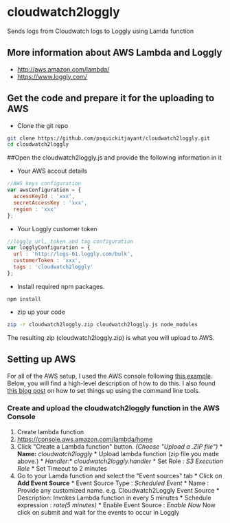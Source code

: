 # cloudwatch2loggly
Sends logs from Cloudwatch logs to Loggly using Lamda function

## More information about AWS Lambda and Loggly
  * http://aws.amazon.com/lambda/
  * https://www.loggly.com/
  
## Get the code and prepare it for the uploading to AWS
* Clone the git repo
```bash
git clone https://github.com/psquickitjayant/cloudwatch2loggly.git
cd cloudwatch2loggly
```

##Open the cloudwatch2loggly.js and provide the following information in it

* Your AWS accout details
```javascript
//AWS keys configuration
var awsConfiguration = {
  accessKeyId : 'xxx',
  secretAccessKey : 'xxx',
  region : 'xxx'
};
```

* Your Loggly customer token
```javascript
//loggly url, token and tag configuration
var logglyConfiguration = {
  url : 'http://logs-01.loggly.com/bulk',
  customerToken : 'xxx',
  tags : 'cloudwatch2loggly'
};
```
* Install required npm packages.
```
npm install
```

* zip up your code
```bash
zip -r cloudwatch2loggly.zip cloudwatch2loggly.js node_modules
```

The resulting zip (cloudwatch2loggly.zip) is what you will upload to AWS.

## Setting up AWS
For all of the AWS setup, I used the AWS console following [this 
example](http://docs.aws.amazon.com/lambda/latest/dg/getting-started-amazons3-events.html).  Below, you will find a high-level 
description of how to do this.  I also found [this blog post](http://alestic.com/2014/11/aws-lambda-cli) on how to set things up 
using the command line tools.

### Create and upload the cloudwatch2loggly function in the AWS Console
1. Create lambda function
  1. https://console.aws.amazon.com/lambda/home
  2. Click "Create a Lambda function" button. *(Choose "Upload a .ZIP file")*
    * **Name:** *cloudwatch2loggly*
    * Upload lambda function (zip file you made above.)
    * **Handler*:** *cloudwatch2loggly.handler*
    * Set Role : *S3 Execution Role*
    * Set Timeout to 2 minutes
  3. Go to your Lamda function and select the "Event sources" tab
    * Click on **Add Event Source**
    * Event Source Type : *Scheduled Event*
    * Name : Provide any customized name. e.g. Cloudwatch2Loggly Event Source
    * Description: Invokes Lambda function in every 5 minutes
    * Schedule expression : *rate(5 minutes)*
    * Enable Event Source : *Enable Now*
 Now click on submit and wait for the events to occur in Loggly

